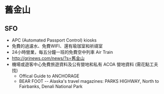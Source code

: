 # 舊金山

## SFO
* APC (Automated Passport Control) kiosks
* 免費的過濾水、免費WIFI、還有瑜珈室和祈禱室
* 24小時營業，每五分鐘一班的免費空中列車 Air Train
* http://grinews.com/news/?s=舊金山
* 機場或遊客中心免費旅遊資料及公有營地和私有 ACOA 營地資料 (需花點工夫找)
	* Offical Guide to ANCHORAGE
	* BEAR FOOT -- Alaska's travel magazines: PARKS HIGHWAY, North to Fairbanks, Denali National Park

